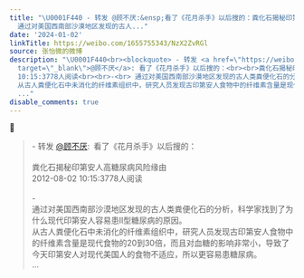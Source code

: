 ```yaml
---
title: "\U0001F440 - 转发 @顾不厌:&ensp;看了《花月杀手》以后搜的：粪化石揭秘印第安人高糖尿病风险缘由2012-08-02 10:15:3778人阅读-
  通过对美国西南部沙漠地区发现的古人..."
date: '2024-01-02'
linkTitle: https://weibo.com/1655755343/NzX2ZvRGl
source: 张怡微的微博
description: "\U0001F440<br><blockquote> - 转发 <a href=\"https://weibo.com/1495287021\"
  target=\"_blank\">@顾不厌</a>: 看了《花月杀手》以后搜的：<br><br>粪化石揭秘印第安人高糖尿病风险缘由<br>2012-08-02
  10:15:3778人阅读<br><br>-<br> 通过对美国西南部沙漠地区发现的古人类粪便化石的分析，科学家找到了为什么现代印第安人容易患II型糖尿病的原因。<br>
  从古人粪便化石中未消化的纤维素组织中，研究人员发现古印第安人食物中的纤维素含量是现代食物的20到30倍，而且对血糖的影响非常小，导致了今天印第安人对现代美国人的食物不适应，所以更容易患糖尿病。<br>
  ..."
disable_comments: true
---
```

👀<br><blockquote> - 转发 <a href="https://weibo.com/1495287021" target="_blank">@顾不厌</a>: 看了《花月杀手》以后搜的：<br><br>粪化石揭秘印第安人高糖尿病风险缘由<br>2012-08-02 10:15:3778人阅读<br><br>-<br> 通过对美国西南部沙漠地区发现的古人类粪便化石的分析，科学家找到了为什么现代印第安人容易患II型糖尿病的原因。<br> 从古人粪便化石中未消化的纤维素组织中，研究人员发现古印第安人食物中的纤维素含量是现代食物的20到30倍，而且对血糖的影响非常小，导致了今天印第安人对现代美国人的食物不适应，所以更容易患糖尿病。<br> ...